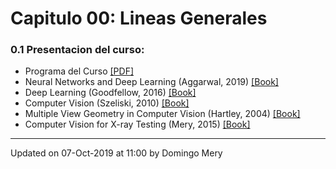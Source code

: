 
# Capitulo 00: Lineas Generales
### 0.1 Presentacion del curso:
* Programa del Curso [[PDF]](https://github.com/domingomery/vision/blob/master/clases/Cap00_Lineas_Generales/program/CV00_ProgramaCurso.pdf)
* Neural Networks and Deep Learning (Aggarwal, 2019) [[Book]](https://link.springer.com/book/10.1007%2F978-3-319-94463-0)
* Deep Learning (Goodfellow, 2016) [[Book]](http://www.deeplearningbook.org)
* Computer Vision (Szeliski, 2010) [[Book]](http://szeliski.org/Book/)
* Multiple View Geometry in Computer Vision (Hartley, 2004) [[Book]](http://cvrs.whu.edu.cn/downloads/ebooks/Multiple%20View%20Geometry%20in%20Computer%20Vision%20(Second%20Edition).pdf)
* Computer Vision for X-ray Testing (Mery, 2015) [[Book]](http://link.springer.com/book/10.1007%2F978-3-319-20747-6)
---


Updated on 07-Oct-2019 at 11:00 by Domingo Mery
